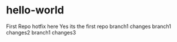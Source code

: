 # hello-world
First Repo hotfix here
Yes its the first repo
branch1 changes
branch1 changes2
branch1 changes3
